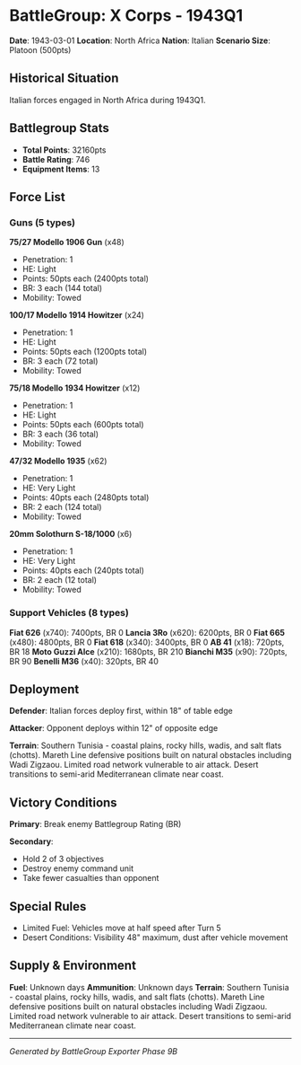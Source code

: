 # BattleGroup: X Corps - 1943Q1

**Date**: 1943-03-01
**Location**: North Africa
**Nation**: Italian
**Scenario Size**: Platoon (500pts)

## Historical Situation

Italian forces engaged in North Africa during 1943Q1.

## Battlegroup Stats

- **Total Points**: 32160pts
- **Battle Rating**: 746
- **Equipment Items**: 13

## Force List

### Guns (5 types)

**75/27 Modello 1906 Gun** (x48)
- Penetration: 1
- HE: Light
- Points: 50pts each (2400pts total)
- BR: 3 each (144 total)
- Mobility: Towed

**100/17 Modello 1914 Howitzer** (x24)
- Penetration: 1
- HE: Light
- Points: 50pts each (1200pts total)
- BR: 3 each (72 total)
- Mobility: Towed

**75/18 Modello 1934 Howitzer** (x12)
- Penetration: 1
- HE: Light
- Points: 50pts each (600pts total)
- BR: 3 each (36 total)
- Mobility: Towed

**47/32 Modello 1935** (x62)
- Penetration: 1
- HE: Very Light
- Points: 40pts each (2480pts total)
- BR: 2 each (124 total)
- Mobility: Towed

**20mm Solothurn S-18/1000** (x6)
- Penetration: 1
- HE: Very Light
- Points: 40pts each (240pts total)
- BR: 2 each (12 total)
- Mobility: Towed

### Support Vehicles (8 types)

**Fiat 626** (x740): 7400pts, BR 0
**Lancia 3Ro** (x620): 6200pts, BR 0
**Fiat 665** (x480): 4800pts, BR 0
**Fiat 618** (x340): 3400pts, BR 0
**AB 41** (x18): 720pts, BR 18
**Moto Guzzi Alce** (x210): 1680pts, BR 210
**Bianchi M35** (x90): 720pts, BR 90
**Benelli M36** (x40): 320pts, BR 40

## Deployment

**Defender**: Italian forces deploy first, within 18" of table edge

**Attacker**: Opponent deploys within 12" of opposite edge

**Terrain**: Southern Tunisia - coastal plains, rocky hills, wadis, and salt flats (chotts). Mareth Line defensive positions built on natural obstacles including Wadi Zigzaou. Limited road network vulnerable to air attack. Desert transitions to semi-arid Mediterranean climate near coast.

## Victory Conditions

**Primary**: Break enemy Battlegroup Rating (BR)

**Secondary**:
- Hold 2 of 3 objectives
- Destroy enemy command unit
- Take fewer casualties than opponent

## Special Rules

- Limited Fuel: Vehicles move at half speed after Turn 5
- Desert Conditions: Visibility 48" maximum, dust after vehicle movement

## Supply & Environment

**Fuel**: Unknown days
**Ammunition**: Unknown days
**Terrain**: Southern Tunisia - coastal plains, rocky hills, wadis, and salt flats (chotts). Mareth Line defensive positions built on natural obstacles including Wadi Zigzaou. Limited road network vulnerable to air attack. Desert transitions to semi-arid Mediterranean climate near coast.

---

*Generated by BattleGroup Exporter Phase 9B*
